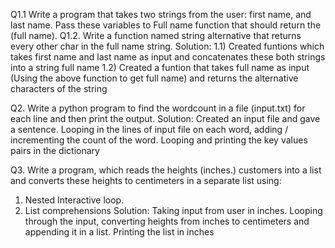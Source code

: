 Q1.1
Write a program that takes two strings from the user: first name, and last name. Pass these variables to Full name function that should return the (full name).
Q1.2.
Write a function named string alternative that returns every other char in the full name string.
Solution:
1.1) Created funtions which takes first name and last name as input and concatenates these both strings into a string full name
1.2) Created a funtion that takes full name as input (Using the above function to get full name) and returns the alternative characters of the string


Q2.
Write a python program to find the wordcount in a file (input.txt) for each line and then print the output.
Solution:
Created an input file and gave a sentence. Looping in the lines of input file on each word, adding / incrementing the count of the word. Looping and printing the key values pairs in the dictionary


Q3.
Write a program, which reads the heights (inches.) customers into a list and converts these heights to centimeters in a separate list using:
1) Nested Interactive loop.
2) List comprehensions
Solution:
Taking input from user in inches. Looping through the input, converting heights from inches to centimeters and appending it in a list. Printing the list in inches

